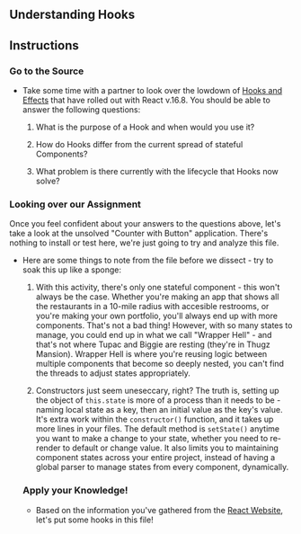 ## Understanding Hooks

## Instructions

### Go to the Source

* Take some time with a partner to look over the lowdown of [Hooks and Effects](https://reactjs.org/docs/hooks-intro.html) that have rolled out with React v.16.8. You should be able to answer the following questions:

  1. What is the purpose of a Hook and when would you use it?

  2. How do Hooks differ from the current spread of stateful Components?

  3. What problem is there currently with the lifecycle that Hooks now solve?

### Looking over our Assignment

Once you feel confident about your answers to the questions above, let's take a look at the unsolved "Counter with Button" application. There's nothing to install or test here, we're just going to try and analyze this file.

* Here are some things to note from the file before we dissect - try to soak this up like a sponge:

  1. With this activity, there's only one stateful component - this won't always be the case. Whether you're making an app that shows all the restaurants in a 10-mile radius with accesible restrooms, or you're making your own portfolio, you'll always end up with more components. That's not a bad thing! However, with so many states to manage, you could end up in what we call "Wrapper Hell" - and that's not where Tupac and Biggie are resting (they're in Thugz Mansion). Wrapper Hell is where you're reusing logic between multiple components that become so deeply nested, you can't find the threads to adjust states appropriately.
  
  2. Constructors just seem uneseccary, right? The truth is, setting up the object of `this.state` is more of a process than it needs to be - naming local state as a key, then an initial value as the key's value. It's extra work within the `constructor()` function, and it takes up more lines in your files. The default method is `setState()` anytime you want to make a change to your state, whether you need to re-render to default or change value. It also limits you to maintaining component states across your entire project, instead of having a global parser to manage states from every component, dynamically.
  
  ### Apply your Knowledge!
  
  * Based on the information you've gathered from the [React Website](https://reactjs.org/docs/hooks-intro.html), let's put some hooks in this file!

